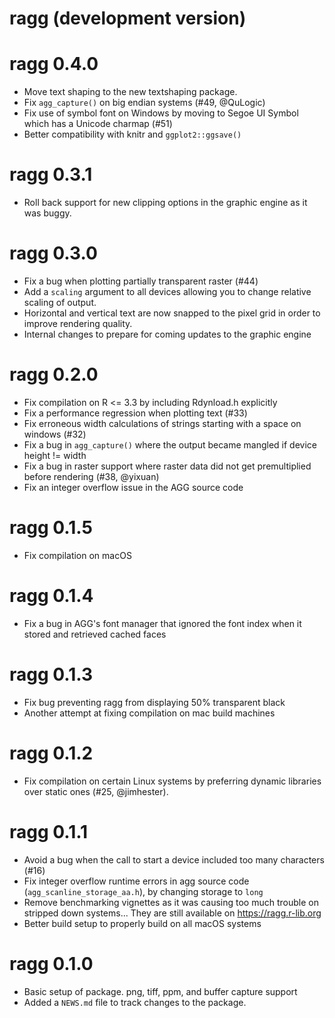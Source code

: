 # ragg (development version)

# ragg 0.4.0

* Move text shaping to the new textshaping package.
* Fix `agg_capture()` on big endian systems (#49, @QuLogic)
* Fix use of symbol font on Windows by moving to Segoe UI Symbol which has a 
  Unicode charmap (#51)
* Better compatibility with knitr and `ggplot2::ggsave()`

# ragg 0.3.1

* Roll back support for new clipping options in the graphic engine as it was 
  buggy.

# ragg 0.3.0

* Fix a bug when plotting partially transparent raster (#44)
* Add a `scaling` argument to all devices allowing you to change relative 
  scaling of output.
* Horizontal and vertical text are now snapped to the pixel grid in order to 
  improve rendering quality.
* Internal changes to prepare for coming updates to the graphic engine

# ragg 0.2.0

* Fix compilation on R <= 3.3 by including Rdynload.h explicitly
* Fix a performance regression when plotting text (#33)
* Fix erroneous width calculations of strings starting with a space on windows 
  (#32)
* Fix a bug in `agg_capture()` where the output became mangled if device 
  height != width
* Fix a bug in raster support where raster data did not get premultiplied before
  rendering (#38, @yixuan)
* Fix an integer overflow issue in the AGG source code

# ragg 0.1.5

* Fix compilation on macOS

# ragg 0.1.4

* Fix a bug in AGG's font manager that ignored the font index when it stored and
  retrieved cached faces

# ragg 0.1.3

* Fix bug preventing ragg from displaying 50% transparent black
* Another attempt at fixing compilation on mac build machines

# ragg 0.1.2

* Fix compilation on certain Linux systems by preferring dynamic libraries over 
  static ones (#25, @jimhester).

# ragg 0.1.1

* Avoid a bug when the call to start a device included too many characters (#16)
* Fix integer overflow runtime errors in agg source code 
  (`agg_scanline_storage_aa.h`), by changing storage to `long`
* Remove benchmarking vignettes as it was causing too much trouble on stripped
  down systems... They are still available on <https://ragg.r-lib.org>
* Better build setup to properly build on all macOS systems

# ragg 0.1.0

* Basic setup of package. png, tiff, ppm, and buffer capture support
* Added a `NEWS.md` file to track changes to the package.
